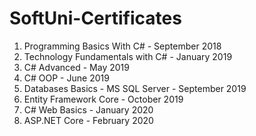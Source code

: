 # SoftUni-Certificates
 
1. Programming Basics With C# - September 2018
2. Technology Fundamentals with C# - January 2019
3. C# Advanced - May 2019
4. C# OOP - June 2019
5. Databases Basics - MS SQL Server - September 2019
6. Entity Framework Core - October 2019
7. C# Web Basics - January 2020
8. ASP.NET Core - February 2020 
